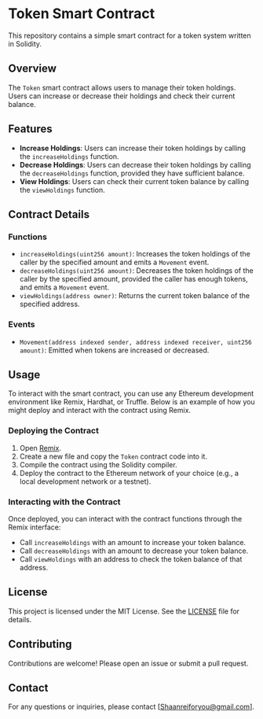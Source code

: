 # Token Smart Contract

This repository contains a simple smart contract for a token system written in Solidity.

## Overview

The `Token` smart contract allows users to manage their token holdings. Users can increase or decrease their holdings and check their current balance.

## Features

- **Increase Holdings**: Users can increase their token holdings by calling the `increaseHoldings` function.
- **Decrease Holdings**: Users can decrease their token holdings by calling the `decreaseHoldings` function, provided they have sufficient balance.
- **View Holdings**: Users can check their current token balance by calling the `viewHoldings` function.

## Contract Details

### Functions

- `increaseHoldings(uint256 amount)`: Increases the token holdings of the caller by the specified amount and emits a `Movement` event.
- `decreaseHoldings(uint256 amount)`: Decreases the token holdings of the caller by the specified amount, provided the caller has enough tokens, and emits a `Movement` event.
- `viewHoldings(address owner)`: Returns the current token balance of the specified address.

### Events

- `Movement(address indexed sender, address indexed receiver, uint256 amount)`: Emitted when tokens are increased or decreased.

## Usage

To interact with the smart contract, you can use any Ethereum development environment like Remix, Hardhat, or Truffle. Below is an example of how you might deploy and interact with the contract using Remix.

### Deploying the Contract

1. Open [Remix](https://remix.ethereum.org/).
2. Create a new file and copy the `Token` contract code into it.
3. Compile the contract using the Solidity compiler.
4. Deploy the contract to the Ethereum network of your choice (e.g., a local development network or a testnet).

### Interacting with the Contract

Once deployed, you can interact with the contract functions through the Remix interface:

- Call `increaseHoldings` with an amount to increase your token balance.
- Call `decreaseHoldings` with an amount to decrease your token balance.
- Call `viewHoldings` with an address to check the token balance of that address.

## License

This project is licensed under the MIT License. See the [LICENSE](LICENSE) file for details.

## Contributing

Contributions are welcome! Please open an issue or submit a pull request.

## Contact

For any questions or inquiries, please contact [Shaanreiforyou@gmail.com].

